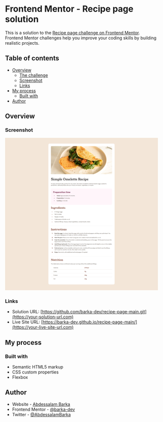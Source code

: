 # Frontend Mentor - Recipe page solution

This is a solution to the [Recipe page challenge on Frontend Mentor](https://www.frontendmentor.io/challenges/recipe-page-KiTsR8QQKm). Frontend Mentor challenges help you improve your coding skills by building realistic projects. 

## Table of contents

- [Overview](#overview)
  - [The challenge](#the-challenge)
  - [Screenshot](#screenshot)
  - [Links](#links)
- [My process](#my-process)
  - [Built with](#built-with)
- [Author](#author)


## Overview

### Screenshot

![](./screenshot.png)


### Links

- Solution URL: [https://github.com/barka-dev/recipe-page-main.git](https://your-solution-url.com)
- Live Site URL: [https://barka-dev.github.io/recipe-page-main/](https://your-live-site-url.com)

## My process

### Built with

- Semantic HTML5 markup
- CSS custom properties
- Flexbox


## Author

- Website - [Abdessalam Barka](https://www.your-site.com)
- Frontend Mentor - [@barka-dev](https://www.frontendmentor.io/profile/barka-dev)
- Twitter - [@AbdessalamBarka](https://www.twitter.com/yourusername)


